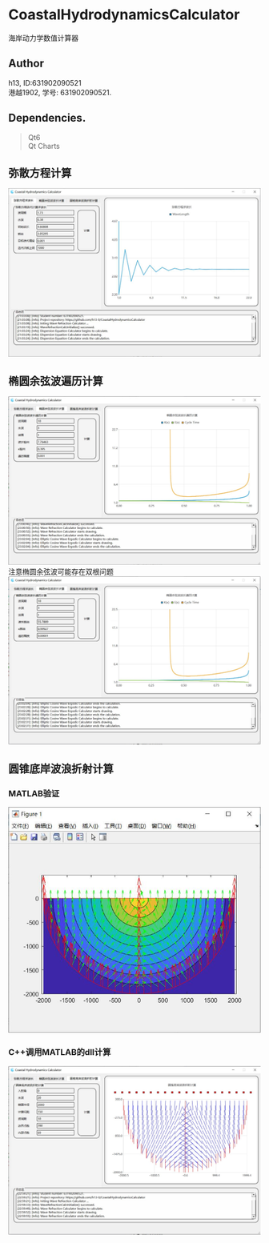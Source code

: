 # CoastalHydrodynamicsCalculator  
海岸动力学数值计算器  

## Author  
h13, ID:631902090521  
港越1902, 学号: 631902090521.  

## Dependencies.  
> Qt6  
> Qt Charts  

## 弥散方程计算
![](./images/1.jpg)

## 椭圆余弦波遍历计算
![](./images/2.jpg)
注意椭圆余弦波可能存在双根问题
![](./images/2.5.jpg)

## 圆锥底岸波浪折射计算
### MATLAB验证
![](./images/MATLAB.jpg)

### C++调用MATLAB的dll计算
![](./images/3.jpg)

